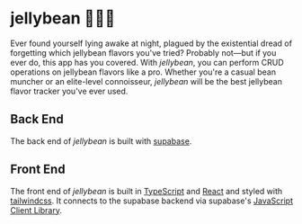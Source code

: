 # jellybean 🍬🍭🍫

Ever found yourself lying awake at night, plagued by the existential dread of forgetting which jellybean flavors you've tried? Probably not—but if you ever do, this app has you covered. With _jellybean_, you can perform CRUD operations on jellybean flavors like a pro. Whether you're a casual bean muncher or an elite-level connoisseur, _jellybean_ will be the best jellybean flavor tracker you've ever used.

## Back End

The back end of _jellybean_ is built with [supabase](https://supabase.com).

## Front End

The front end of _jellybean_ is built in [TypeScript](https://www.typescriptlang.org) and [React](https://react.dev) and styled with [tailwindcss](https://tailwindcss.com). It connects to the supabase backend via supabase's [JavaScript Client Library](https://supabase.com/docs/reference/javascript/introduction).
